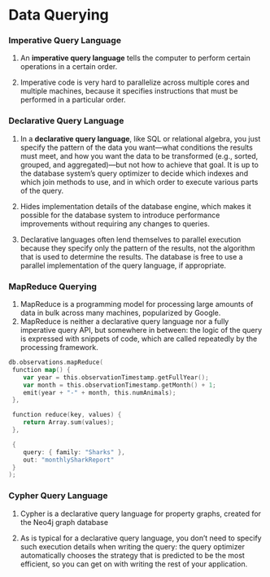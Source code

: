 # Data Querying

### Imperative Query Language

1. An **imperative query language** tells the computer to perform certain operations in a certain order.

2. Imperative code is very hard to parallelize across multiple cores and multiple machines, because it specifies instructions that must be performed in a particular order.

### Declarative Query Language

1. In a **declarative query language**, like SQL or relational algebra, you just specify the pattern of the data you want—what conditions the results must meet, and how you want the data to be transformed (e.g., sorted, grouped, and aggregated)—but not how to achieve that goal. It is up to the database system’s query optimizer to decide which indexes and which join methods to use, and in which order to execute various parts of the query.

2. Hides implementation details of the database engine, which makes it possible for the database system to introduce performance improvements without requiring any changes to queries.

3. Declarative languages often lend themselves to parallel execution because they specify only the pattern of the results, not the algorithm that is used to determine the results. The database is free to use a parallel implementation of the query language, if appropriate.

### MapReduce Querying

1. MapReduce is a programming model for processing large amounts of data in bulk across many machines, popularized by Google.
2. MapReduce is neither a declarative query language nor a fully imperative query API, but somewhere in between: the logic of the query is expressed with snippets of code, which are called repeatedly by the processing framework.

```go
db.observations.mapReduce(
 function map() {
    var year = this.observationTimestamp.getFullYear();
    var month = this.observationTimestamp.getMonth() + 1;
    emit(year + "-" + month, this.numAnimals);
 },

 function reduce(key, values) {
    return Array.sum(values);
 },

 {
    query: { family: "Sharks" },
    out: "monthlySharkReport"
 }
);
```

### Cypher Query Language

1. Cypher is a declarative query language for property graphs, created for the Neo4j graph database

2. As is typical for a declarative query language, you don’t need to specify such execution details when writing the query: the query optimizer automatically chooses the strategy that is predicted to be the most efficient, so you can get on with writing the rest of your application.
